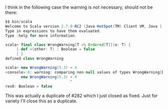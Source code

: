 I think in the following case the warning is not necessary, should not be there:

```scala
$$ bin/scala
Welcome to Scala version 2.7.0-RC2 (Java HotSpot(TM) Client VM, Java 1.6.0_03).
Type in expressions to have them evaluated.
Type :help for more information.

scala> final class WrongWarning[T <% Ordered[T]](o: T) {
     | def <(other: T) : Boolean = false
     | }
defined class WrongWarning

scala> new WrongWarning(5.3) < 4
<console>:6: warning: comparing non-null values of types WrongWarning[Double] and Double using `<' will always yield true
       new WrongWarning(5.3) < 4
                             ^
res0: Boolean = false
```
This was actually a duplicate of #282 which I just closed as fixed.  Just for variety I'll close this as a duplicate.
